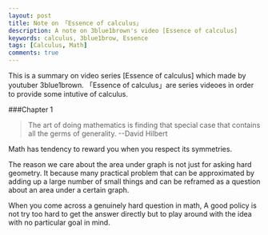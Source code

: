 ```yaml
---
layout: post
title: Note on 「Essence of calculus」
description: A note on 3blue1brown's video [Essence of calculus]
keywords: calculus, 3blue1brow, Essence
tags: [Calculus, Math]
comments: true
---
```


This is a summary on video series [Essence of calculus] which made by youtuber 3blue1brown. 「Essence of calculus」are series videoes in order to provide some intutive of calculus.

###Chapter 1

> The art of doing mathematics is finding that special case that contains all the germs of generality. --David Hilbert

Math has tendency to reward you when you respect its symmetries.

The reason we care about the area under graph is not  just for asking hard geometry. It because many practical problem that can be approximated by adding up a large number of small things and can be reframed as a question about an area under a certain graph.

When you come across a genuinely hard question in math, A good policy is not try too hard to get the answer directly but to play around with the idea with no particular goal in mind.
